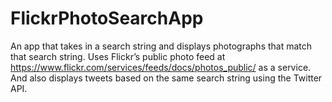 # FlickrPhotoSearchApp
An app that takes in a search string and displays photographs that match that search string. Uses Flickr’s public photo feed at https://www.flickr.com/services/feeds/docs/photos_public/ as a service. And also displays tweets based on the same search string using the Twitter API.
